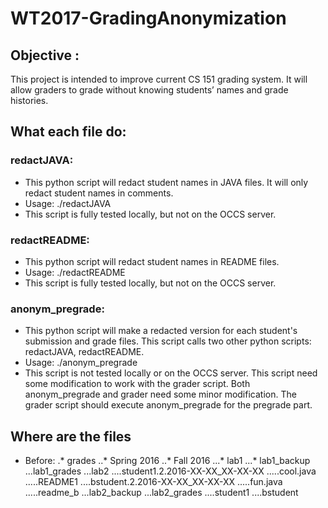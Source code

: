 # WT2017-GradingAnonymization

## Objective :
This project is intended to improve current CS 151 grading system. It will allow graders to grade without knowing students’ names and grade histories.

## What each file do:
### redactJAVA:
- This python script will redact student names in JAVA files. It will only redact student names in comments.
- Usage: ./redactJAVA <name list file> <original file> <redacted file>
- This script is fully tested locally, but not on the OCCS server.

### redactREADME:
- This python script will redact student names in README files.
- Usage: ./redactREADME <name list file> <original file> <redacted file>
- This script is fully tested locally, but not on the OCCS server.

### anonym_pregrade:
- This python script will make a redacted version for each student's submission and grade files. This script calls two other python scripts: redactJAVA, redactREADME. 
- Usage: ./anonym_pregrade
- This script is not tested locally or on the OCCS server. This script need some modification to work with the grader script. Both anonym_pregrade and grader need some minor modification. The grader script should execute anonym_pregrade for the pregrade part.

## Where are the files
- Before:
.* grades
..* Spring 2016
..* Fall 2016
...* lab1
...* lab1_backup
...lab1_grades
...lab2
....student1.2.2016-XX-XX_XX-XX-XX
.....cool.java
.....README1
....bstudent.2.2016-XX-XX_XX-XX-XX
.....fun.java
.....readme_b
...lab2_backup
...lab2_grades
....student1
....bstudent